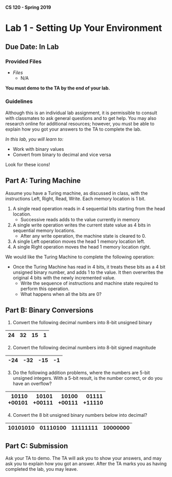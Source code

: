 #### CS 120 - Spring 2019
# Lab 1 - Setting Up Your Environment
## Due Date: In Lab

### Provided Files
* _Files_
    * N/A

**You must demo to the TA by the end of your lab.**

### Guidelines

Although this is an individual lab assignment, it is permissible to consult with classmates to ask general questions and to get help. You may also research online for additional resources; however, you must be able to explain how you got your answers to the TA to complete the lab.


_In this lab, you will learn to:_

* Work with binary values
* Convert from binary to decimal and vice versa

Look for these icons!


## Part A: Turing Machine

Assume you have a Turing machine, as discussed in class, with the instructions Left, Right, Read, Write. Each memory location is 1 bit.
1. A single read operation reads in 4 sequential bits starting from the head location.
    * Successive reads adds to the value currently in memory
2. A single write operation writes the current state value as 4 bits in sequential memory locations.
    * After any write operation, the machine state is cleared to 0.
3. A single Left operation moves the head 1 memory location left.
4. A single Right operation moves the head 1 memory location right.

We would like the Turing Machine to complete the following operation:
* Once the Turing Machine has read in 4 bits, it treats these bits as a 4 bit unsigned binary number, and adds 1 to the value. It then overwrites the original 4 bits with the newly incremented value.
    * Write the sequence of instructions and machine state required to perform this operation.
    * What happens when all the bits are 0?


## Part B: Binary Conversions

1. Convert the following decimal numbers into 8-bit unsigned binary

|24|32|15|1|
|-----|-----|-----|-----|

2. Convert the following decimal numbers into 8-bit signed magnitude

|-24|-32|-15|-1|
|-----|-----|-----|-----|

3. Do the following addition problems, where the numbers are 5-bit unsigned integers. With a 5-bit result, is the number correct, or do you have an overflow?

|&nbsp;&nbsp;10110<br>+00101 |&nbsp;&nbsp;10101<br>+00111 |&nbsp;&nbsp;10100<br>+00111 |&nbsp;&nbsp;01111<br>+11110 |
|-|-|-|-|

4. Convert the 8 bit unsigned binary numbers below into decimal?

|10101010 |01110100 |11111111 |10000000 |
|-|-|-|-|

## Part C: Submission

Ask your TA to demo. The TA will ask you to show your answers, and may ask you to explain how you got an answer. After the TA marks you as having completed the lab, you may leave.
